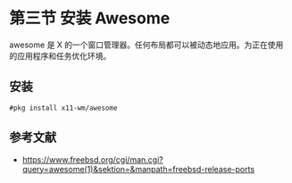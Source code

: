 # 第三节 安装 Awesome

awesome 是 X 的一个窗口管理器。任何布局都可以被动态地应用。为正在使用的应用程序和任务优化环境。
  
## 安装

```
#pkg install x11-wm/awesome
```

## 参考文献

 - <https://www.freebsd.org/cgi/man.cgi?query=awesome(1)&sektion=&manpath=freebsd-release-ports>
